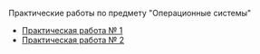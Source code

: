 Практические работы по предмету "Операционные системы"

* [Практическая работа № 1](https://github.com/llirik42/NSU-Education/tree/main/OS/CompilationBuildLaunch)
* [Практическая работа № 2](https://github.com/llirik42/NSU-Education/tree/main/OS/SystemCalls)